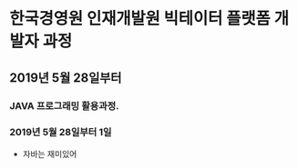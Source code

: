 # 한국경영원 인재개발원 빅테이터 플랫폼 개발자 과정

## 2019년 5월 28일부터

### JAVA 프로그래밍 활용과정.
### 2019년 5월 28일부터 1일

* 자바는 재미있어
